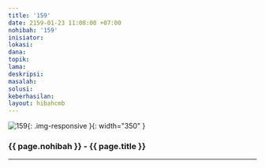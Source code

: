 ```yaml
---
title: '159'
date: 2159-01-23 11:08:00 +07:00
nohibah: '159'
inisiator:
lokasi:
dana:
topik:
lama:
deskripsi:
masalah:
solusi:
keberhasilan:
layout: hibahcmb
---
```


![159](/static/img/hibahcmb/159.png){: .img-responsive }{: width="350" }

### {{ page.nohibah }} - {{ page.title }}

---
